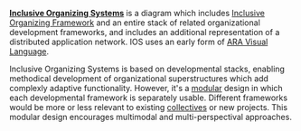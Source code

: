 **[Inclusive Organizing Systems](https://docs.google.com/drawings/d/1-WFMRYdueSBba1atcohX0G585zj-gBNlBvZQBqnEmEs/edit?usp=sharing)** is a diagram which includes [Inclusive Organizing Framework](https://docs.google.com/document/d/1_KwMbdghVVv1FODuy21QsXXXHsAKTLGc0YGT64oh0mg/edit?usp=sharing) and an entire stack of related organizational development frameworks, and includes an additional representation of a distributed application network.  IOS uses an early form of [ARA Visual Language](https://github.com/gcassel/Models/blob/master/agent-resource-action-design-visual-language.md).

Inclusive Organizing Systems is based on developmental stacks, enabling methodical development of organizational superstructures which add complexly adaptive functionality.  However, it's a [modular](https://github.com/gcassel/Modular-Organizing-Terminology/blob/master/terms/modular.md) design in which each developmental framework is separately usable.  Different frameworks would be more or less relevant to existing [collectives](https://github.com/gcassel/Modular-Organizing-Terminology/blob/master/terms/collective.md) or new projects.  This modular design encourages multimodal and multi-perspectival approaches.

